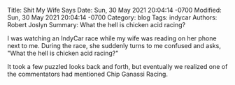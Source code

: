 Title: Shit My Wife Says
Date: Sun, 30 May 2021 20:04:14 -0700
Modified: Sun, 30 May 2021 20:04:14 -0700
Category: blog
Tags: indycar
Authors: Robert Joslyn
Summary: What the hell is chicken acid racing?

I was watching an IndyCar race while my wife was reading on her phone next to
me. During the race, she suddenly turns to me confused and asks, "What the
hell is chicken acid racing?"

It took a few puzzled looks back and forth, but eventually we realized one
of the commentators had mentioned Chip Ganassi Racing.
